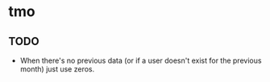 # tmo


## TODO
- When there's no previous data (or if a user doesn't exist for the previous month) just use zeros.
